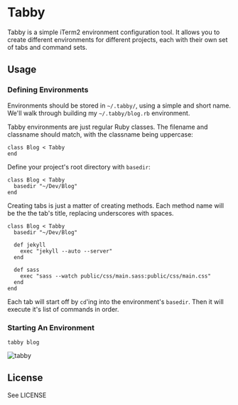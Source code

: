 # Tabby
Tabby is a simple iTerm2 environment configuration tool. It allows you to create different environments for different projects, each with their own set of tabs and command sets.

## Usage

### Defining Environments
Environments should be stored in `~/.tabby/`, using a simple and short name. We'll walk through building my `~/.tabby/blog.rb` environment.

Tabby environments are just regular Ruby classes. The filename and classname should match, with the classname being uppercase:

    class Blog < Tabby
    end

Define your project's root directory with `basedir`:

    class Blog < Tabby
      basedir "~/Dev/Blog"
    end

Creating tabs is just a matter of creating methods. Each method name will be the the tab's title, replacing underscores with spaces.

    class Blog < Tabby
      basedir "~/Dev/Blog"
      
      def jekyll
        exec "jekyll --auto --server"
      end
      
      def sass
        exec "sass --watch public/css/main.sass:public/css/main.css"
      end
    end

Each tab will start off by `cd`'ing into the environment's `basedir`. Then it will execute it's list of commands in order.

### Starting An Environment
    tabby blog

![tabby](https://github.com/mnoble/tabby/raw/master/screenshot.jpg)

## License
See LICENSE